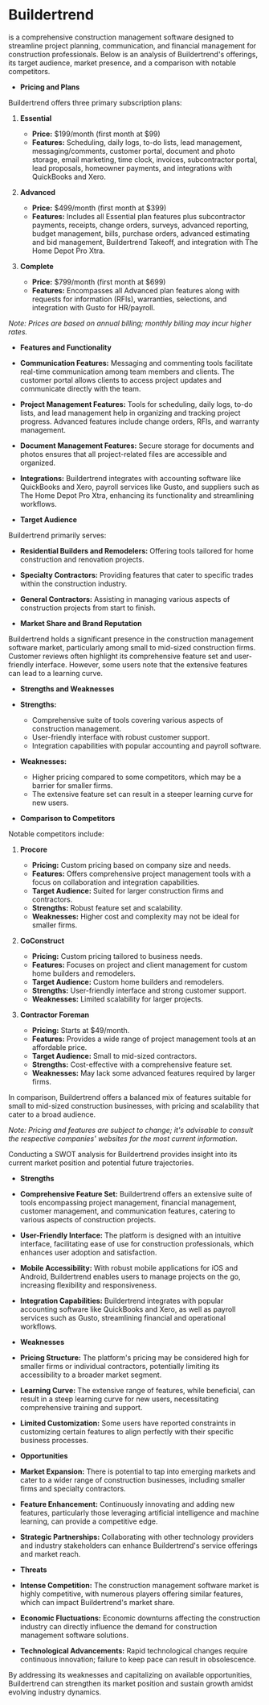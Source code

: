 # Buildertrend

is a comprehensive construction management software designed to streamline project planning, communication, and financial management for construction professionals. Below is an analysis of Buildertrend's offerings, its target audience, market presence, and a comparison with notable competitors.

- **Pricing and Plans**

Buildertrend offers three primary subscription plans:

1. **Essential**
   - **Price:** $199/month (first month at $99)
   - **Features:** Scheduling, daily logs, to-do lists, lead management, messaging/comments, customer portal, document and photo storage, email marketing, time clock, invoices, subcontractor portal, lead proposals, homeowner payments, and integrations with QuickBooks and Xero.

2. **Advanced**
   - **Price:** $499/month (first month at $399)
   - **Features:** Includes all Essential plan features plus subcontractor payments, receipts, change orders, surveys, advanced reporting, budget management, bills, purchase orders, advanced estimating and bid management, Buildertrend Takeoff, and integration with The Home Depot Pro Xtra.

3. **Complete**
   - **Price:** $799/month (first month at $699)
   - **Features:** Encompasses all Advanced plan features along with requests for information (RFIs), warranties, selections, and integration with Gusto for HR/payroll.

*Note: Prices are based on annual billing; monthly billing may incur higher rates.*

- **Features and Functionality**

- **Communication Features:** Messaging and commenting tools facilitate real-time communication among team members and clients. The customer portal allows clients to access project updates and communicate directly with the team.

- **Project Management Features:** Tools for scheduling, daily logs, to-do lists, and lead management help in organizing and tracking project progress. Advanced features include change orders, RFIs, and warranty management.

- **Document Management Features:** Secure storage for documents and photos ensures that all project-related files are accessible and organized.

- **Integrations:** Buildertrend integrates with accounting software like QuickBooks and Xero, payroll services like Gusto, and suppliers such as The Home Depot Pro Xtra, enhancing its functionality and streamlining workflows.

- **Target Audience**

Buildertrend primarily serves:

- **Residential Builders and Remodelers:** Offering tools tailored for home construction and renovation projects.

- **Specialty Contractors:** Providing features that cater to specific trades within the construction industry.

- **General Contractors:** Assisting in managing various aspects of construction projects from start to finish.

- **Market Share and Brand Reputation**

Buildertrend holds a significant presence in the construction management software market, particularly among small to mid-sized construction firms. Customer reviews often highlight its comprehensive feature set and user-friendly interface. However, some users note that the extensive features can lead to a learning curve.

- **Strengths and Weaknesses**

- **Strengths:**
  - Comprehensive suite of tools covering various aspects of construction management.
  - User-friendly interface with robust customer support.
  - Integration capabilities with popular accounting and payroll software.

- **Weaknesses:**
  - Higher pricing compared to some competitors, which may be a barrier for smaller firms.
  - The extensive feature set can result in a steeper learning curve for new users.

- **Comparison to Competitors**

Notable competitors include:

1. **Procore**
   - **Pricing:** Custom pricing based on company size and needs.
   - **Features:** Offers comprehensive project management tools with a focus on collaboration and integration capabilities.
   - **Target Audience:** Suited for larger construction firms and contractors.
   - **Strengths:** Robust feature set and scalability.
   - **Weaknesses:** Higher cost and complexity may not be ideal for smaller firms.

2. **CoConstruct**
   - **Pricing:** Custom pricing tailored to business needs.
   - **Features:** Focuses on project and client management for custom home builders and remodelers.
   - **Target Audience:** Custom home builders and remodelers.
   - **Strengths:** User-friendly interface and strong customer support.
   - **Weaknesses:** Limited scalability for larger projects.

3. **Contractor Foreman**
   - **Pricing:** Starts at $49/month.
   - **Features:** Provides a wide range of project management tools at an affordable price.
   - **Target Audience:** Small to mid-sized contractors.
   - **Strengths:** Cost-effective with a comprehensive feature set.
   - **Weaknesses:** May lack some advanced features required by larger firms.

In comparison, Buildertrend offers a balanced mix of features suitable for small to mid-sized construction businesses, with pricing and scalability that cater to a broad audience.

*Note: Pricing and features are subject to change; it's advisable to consult the respective companies' websites for the most current information.*

Conducting a SWOT analysis for Buildertrend provides insight into its current market position and potential future trajectories.

- **Strengths**

- **Comprehensive Feature Set:** Buildertrend offers an extensive suite of tools encompassing project management, financial management, customer management, and communication features, catering to various aspects of construction projects.

- **User-Friendly Interface:** The platform is designed with an intuitive interface, facilitating ease of use for construction professionals, which enhances user adoption and satisfaction.

- **Mobile Accessibility:** With robust mobile applications for iOS and Android, Buildertrend enables users to manage projects on the go, increasing flexibility and responsiveness.

- **Integration Capabilities:** Buildertrend integrates with popular accounting software like QuickBooks and Xero, as well as payroll services such as Gusto, streamlining financial and operational workflows.

- **Weaknesses**

- **Pricing Structure:** The platform's pricing may be considered high for smaller firms or individual contractors, potentially limiting its accessibility to a broader market segment.

- **Learning Curve:** The extensive range of features, while beneficial, can result in a steep learning curve for new users, necessitating comprehensive training and support.

- **Limited Customization:** Some users have reported constraints in customizing certain features to align perfectly with their specific business processes.

- **Opportunities**

- **Market Expansion:** There is potential to tap into emerging markets and cater to a wider range of construction businesses, including smaller firms and specialty contractors.

- **Feature Enhancement:** Continuously innovating and adding new features, particularly those leveraging artificial intelligence and machine learning, can provide a competitive edge.

- **Strategic Partnerships:** Collaborating with other technology providers and industry stakeholders can enhance Buildertrend's service offerings and market reach.

- **Threats**

- **Intense Competition:** The construction management software market is highly competitive, with numerous players offering similar features, which can impact Buildertrend's market share.

- **Economic Fluctuations:** Economic downturns affecting the construction industry can directly influence the demand for construction management software solutions.

- **Technological Advancements:** Rapid technological changes require continuous innovation; failure to keep pace can result in obsolescence.

By addressing its weaknesses and capitalizing on available opportunities, Buildertrend can strengthen its market position and sustain growth amidst evolving industry dynamics.

